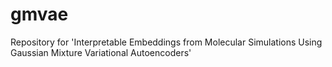 # gmvae
Repository for 'Interpretable Embeddings from Molecular Simulations Using Gaussian Mixture Variational Autoencoders'
